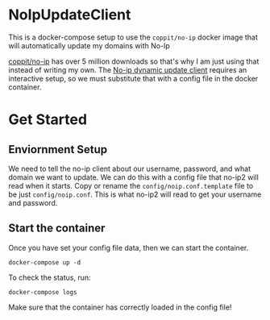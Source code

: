 # NoIpUpdateClient
This is a docker-compose setup to use the `coppit/no-ip` docker image that will automatically update my domains with No-Ip

[coppit/no-ip](https://hub.docker.com/r/coppit/no-ip) has over 5 million downloads so that's why I am just using that instead of writing my own. The [No-ip dynamic update client](https://www.noip.com/download) requires an interactive setup, so we must substitute that with a config file in the docker container.

# Get Started

## Enviornment Setup

We need to tell the no-ip client about our username, password, and what domain we want to update. We can do this with a config file that no-ip2 will read when it starts. Copy or rename the `config/noip.conf.template` file to be just `config/noip.conf`. This is what no-ip2 will read to get your username and password.

## Start the container

Once you have set your config file data, then we can start the container. 

```
docker-compose up -d
```

To check the status, run:

```
docker-compose logs
```

Make sure that the container has correctly loaded in the config file! 
